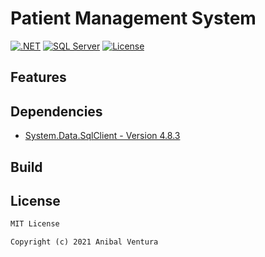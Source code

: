 # Patient Management System

[![.NET](https://img.shields.io/static/v1?label=.NET&message=3.1&color=purple)](https://dotnet.microsoft.com)
[![SQL Server](https://img.shields.io/static/v1?label=SQL%20Server&message=15.0.2&color=CC2927)](https://dotnet.microsoft.com)
[![License](https://img.shields.io/static/v1?label=License&message=MIT&color=blue)](LICENCE.md)

## Features

## Dependencies

- [System.Data.SqlClient - Version 4.8.3](https://www.nuget.org/packages/System.Data.SqlClient)

## Build

## License

```xml
MIT License

Copyright (c) 2021 Anibal Ventura
```
